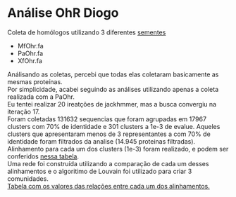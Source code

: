 Análise OhR Diogo
=====================
Coleta de homólogos utilizando 3 diferentes [sementes](./data/ohr_seeds.fa)  
- MfOhr.fa
- PaOhr.fa
- XfOhr.fa

Análisando as coletas, percebi que todas elas coletaram basicamente as mesmas proteínas.  
Por simplicidade, acabei seguindo as análises utilizando apenas a coleta realizada com a PaOhr.  
Eu tentei realizar 20 ireatções de jackhmmer, mas a busca convergiu na iteração 17.  
Foram coletadas 131632 sequencias que foram agrupadas em 17967 clusters com 70% de identidade e 301 clusters a 1e-3 de evalue.
Aqueles clusters que apresentaram menos de 3 representantes a com 70% de identidade foram filtrados da analise (14.945 proteinas filtradas).    
Alinhamento para cada um dos clusters (1e-3) foram realizado, e podem ser conferidos [nessa tabela](./data/groups.md).  
Uma rede foi construída utilizando a comparação de cada um desses alinhamentos e o algoritimo de Louvain foi utilizado para criar 3 comunidades.  
[Tabela com os valores das relações entre cada um dos alinhamentos.](./data/hhsearch_table.out)  

